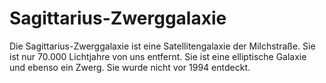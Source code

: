 # Sagittarius-Zwerggalaxie

Die Sagittarius-Zwerggalaxie ist eine Satellitengalaxie der Milchstraße. Sie ist
nur 70.000 Lichtjahre von uns entfernt. Sie ist eine elliptische Galaxie und
ebenso ein Zwerg. Sie wurde nicht vor 1994 entdeckt.
